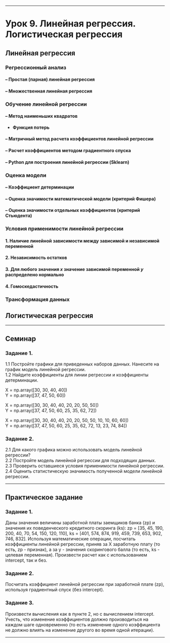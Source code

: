 ***
# Урок 9. Линейная регрессия. Логистическая регрессия

## Линейная регрессия

### Регрессионный анализ
#### – Простая (парная) линейная регрессия
#### – Множественная линейная регрессия

### Обучение линейной регрессии
#### – Метод наименьших квадратов
 * **Функция потерь**
#### – Матричный метод расчета коэффициентов линейной регрессии
#### – Расчет коэффициентов методом градиентного спуска
#### – Python для построения линейной регрессии (Sklearn)

### Оценка модели
#### – Коэффициент детерминации
#### – Оценка значимости математической модели (критерий Фишера)
#### – Оценка значимости отдельных коэффициентов (критерий Стьюдента)

### Условия применимости линейной регрессии
#### 1. Наличие линейной зависимости между зависимой и независимой переменной
#### 2. Независимость остатков
#### 3. Для любого значения $x$ значение зависимой переменной $y$ распределено нормально
#### 4. Гомоскедастичность

### Трансформация данных

## Логистическая регрессия

***
## Семинар

### Задание 1.
1.1 Постройте графики для приведенных наборов данных. Нанесите на график модель линейной регрессии. \
1.2 Найдите коэффициенты для линии регрессии и коэффициенты детерминации.

X = np.array([30, 30, 40, 40]) \
Y = np.array([37, 47, 50, 60])

X = np.array([30, 30, 40, 40, 20, 20, 50, 50]) \
Y = np.array([37, 47, 50, 60, 25, 35, 62, 72])

X = np.array([30, 30, 40, 40, 20, 20, 50, 50, 10, 10, 60, 60]) \
Y = np.array([37, 47, 50, 60, 25, 35, 62, 72, 13, 23, 74, 84])

### Задание 2.
2.1 Для какого графика можно использовать модель линейной регрессии? \
2.2 Постройте модель линейной регрессии для подходящих данных. \
2.3 Проверить оставшиеся условия применимости линейной регрессии. \
2.4 Оценить статистическую значимость полученной модели линейной регрессии.

***
## Практическое задание

### Задание 1.
Даны значения величины заработной платы заемщиков банка (zp) и значения их поведенческого кредитного скоринга (ks): zp = [35, 45, 190, 200, 40, 70, 54, 150, 120, 110], ks = [401, 574, 874, 919, 459, 739, 653, 902, 746, 832]. Используя математические операции, посчитать коэффициенты линейной регрессии, приняв за X заработную плату (то есть, zp - признак), а за y - значения скорингового балла (то есть, ks - целевая переменная). Произвести расчет как с использованием intercept, так и без.

### Задание 2.
Посчитать коэффициент линейной регрессии при заработной плате (zp), используя градиентный спуск (без intercept).

### Задание 3.
Произвести вычисления как в пункте 2, но с вычислением intercept. Учесть, что изменение коэффициентов должно производиться на каждом шаге одновременно (то есть изменение одного коэффициента не должно влиять на изменение другого во время одной итерации).

***
